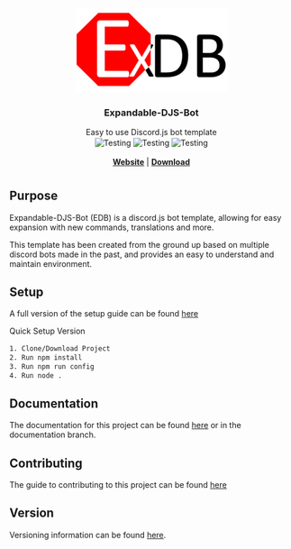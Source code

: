 <!--PROJECT HEAD-->
<br />
<p align="center">
  <a href="https://docs.foxgirls.cc/edb">
    <img src="/assets/logo_269x150.png" alt="Logo">
  </a>

  <h3 align="center">Expandable-DJS-Bot</h3>

  <p align="center">
    Easy to use Discord.js bot template
    <br />
      <img src="https://github.com/AngelNull/expandable-djs-bot/workflows/Testing/badge.svg" align="center" alt='Testing' >
      <img src="https://github.com/AngelNull/expandable-djs-bot/workflows/CodeQL/badge.svg" align="center" alt='Testing' >
      <img src="https://status.david-dm.org/gh/AngelNull/expandable-djs-bot.svg" align="center" alt='Testing' >
    <br />
    <br />
    <a href="https://edb.foxgirls.cc"><strong>Website</strong></a> | 
    <a href="https://github.com/AngelNull/releases"><strong>Download</strong></a>
  </p>
</p>

#

## Purpose
Expandable-DJS-Bot (EDB) is a discord.js bot template, allowing for easy expansion with new commands, translations and more. 

This template has been created from the ground up based on multiple discord bots made in the past, and provides an easy to understand and maintain environment.

## Setup
A full version of the setup guide can be found [here](https://edb.foxgirls.cc/docs/installation/getting-setup)

Quick Setup Version
```
1. Clone/Download Project
2. Run npm install
3. Run npm run config 
4. Run node .
````

## Documentation
The documentation for this project can be found [here](https://edb.foxgirls.cc/docs) or in the documentation branch.

## Contributing
The guide to contributing to this project can be found [here](https://edb.foxgirls.cc/docs/contributing/guide)

## Version
Versioning information can be found [here](./.github/VERSIONING.MD).